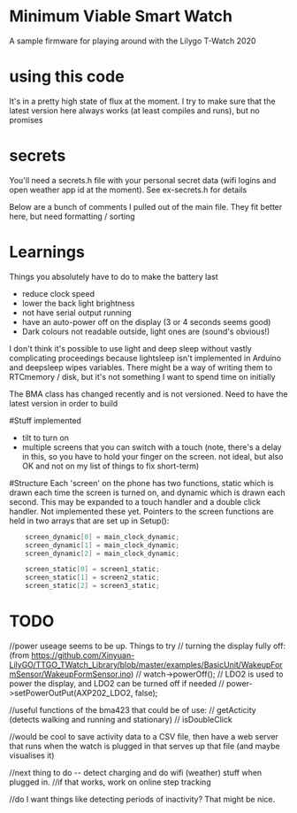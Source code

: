 # Minimum Viable Smart Watch
 A sample firmware for playing around with the Lilygo T-Watch 2020
 
# using this code
It's in a pretty high state of flux at the moment. I try to make sure that the latest version here always works (at least compiles and runs), but no promises

# secrets
You'll need a secrets.h file with your personal secret data (wifi logins and open weather app id at the moment). See ex-secrets.h for details

Below are a bunch of comments I pulled out of the main file. They fit better here, but need formatting / sorting

# Learnings
Things you absolutely have to do to make the battery last
 * reduce clock speed
 * lower the back light brightness
 * not have serial output running
 * have an auto-power off on the display (3 or 4 seconds seems good)
 * Dark colours not readable outside, light ones are (sound's obvious!)
 
I don't think it's possible to use light and deep sleep without vastly complicating proceedings because lightsleep isn't implemented in Arduino and deepsleep wipes variables. There might be a way of writing them to RTCmemory / disk, but it's not something I want to spend time on initially

The BMA class has changed recently and is not versioned. Need to have the latest version in order to build

#Stuff implemented
* tilt to turn on
* multiple screens that you can switch with a touch (note, there's a delay in this, so you have to hold your finger on the screen. not ideal, but also OK and not on my list of things to fix short-term)

#Structure
Each 'screen' on the phone has two functions, static which is drawn each time the screen is turned on, and dynamic which is drawn each second. This may be expanded to a touch handler and a double click handler. Not implemented these yet. Pointers to the screen functions are held in two arrays that are set up in Setup():

```c
    screen_dynamic[0] = main_clock_dynamic;
    screen_dynamic[1] = main_clock_dynamic;
    screen_dynamic[2] = main_clock_dynamic;

    screen_static[0] = screen1_static;
    screen_static[1] = screen2_static;
    screen_static[2] = screen3_static;
 ```


# TODO

//power useage seems to be up. Things to try
// turning the display fully off: (from https://github.com/Xinyuan-LilyGO/TTGO_TWatch_Library/blob/master/examples/BasicUnit/WakeupFormSensor/WakeupFormSensor.ino)
//    watch->powerOff();
    // LDO2 is used to power the display, and LDO2 can be turned off if needed
    // power->setPowerOutPut(AXP202_LDO2, false);


//useful functions of the bma423 that could be of use:
// getActicity (detects walking and running and stationary)
// isDoubleClick

//would be cool to save activity data to a CSV file, then have a web server that runs when the watch is plugged in that serves up that file (and maybe visualises it)

//next thing to do -- detect charging and do wifi (weather) stuff when plugged in.
//if that works, work on online step tracking

//do I want things like detecting periods of inactivity? That might be nice.
